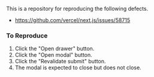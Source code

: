 This is a repository for reproducing the following defects.

- https://github.com/vercel/next.js/issues/58715

### To Reproduce

1. Click the "Open drawer" button.
2. Click the "Open modal" button.
3. Click the "Revalidate submit" button.
4. The modal is expected to close but does not close.
